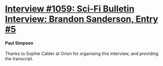 # [Interview #1059: Sci-Fi Bulletin Interview: Brandon Sanderson, Entry #5](https://www.theoryland.com/intvmain.php?i=1059#5)

#### Paul Simpson

Thanks to Sophie Calder at Orion for organising this interview, and providing the transcript.

